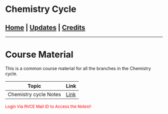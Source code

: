 # Chemistry Cycle

## [Home](../main/index.md) | [Updates](../main/updates.md) | [Credits](../main/credits.md)

---

# Course Material

This is a common course material for all the branches in the Chemistry cycle.


| Topic                | Link                                                     |
| -------------------- | -------------------------------------------------------- |
| Chemistry cycle Notes |  [Link](https://drive.google.com/drive/folders/1eu7lOYdOV3zb-RaI9-wBLOzHieqa35MP?usp=sharing)|









<p style="color:red; font-size:small;">
  Login Via RVCE Mail ID to Access the Notes!!
</p>
